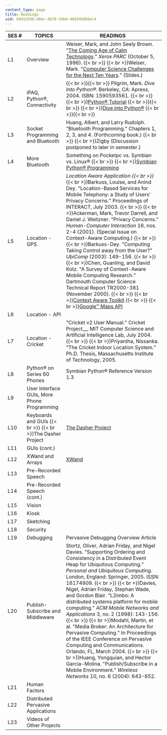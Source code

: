 ```yaml
---
content_type: page
title: Readings
uid: 69d1d3db-d8ec-db70-34bd-40d34b8bbec4
---
```


| SES # | TOPICS | READINGS |
| --- | --- | --- |
| L1 | Overview | Weiser, Mark, and John Seely Brown. "[The Coming Age of Calm Technology](https://pdfs.semanticscholar.org/23a6/cdc72fa2a59d62ea94aa68cfe484982cf2b8.pdf)." _Xerox PARC_ (October 5, 1996).  {{< br >}}  {{< br >}}Weiser, Mark. "[Computer Science Challenges for the Next Ten Years](https://www.youtube.com/watch?v=7jwLWosmmjE)." (Slides.) |
| L2 | iPAQ, Python®, Connectivity |  {{< br >}}{{< br >}} Pilgrim, Mark. _Dive Into Python®_. Berkeley, CA: Apress, 2004. ISBN: 1590593561.  {{< br >}}  {{< br >}}[Python® Tutorial](http://docs.python.org/tutorial/) {{< br >}}{{< br >}}   {{< br >}}[Dive into Python®](http://www.diveintopython.net/) {{< br >}}{{< br >}}  |
| L3 | Socket Programming and Bluetooth | Huang, Albert, and Larry Rudolph. "Bluetooth Programming." Chapters 1, 2, 3, and 4. (Forthcoming book.)  {{< br >}}  {{< br >}}Zigby (Discussion postponed to later in semester.) |
| L4 | More Bluetooth | Something on Pocketpc vs. Symbian vs. Linux®  {{< br >}}  {{< br >}}[Symbian Python® Programming](http://company.nokia.com/en/news/press-releases/2005/01/31/nokia-launches-python-open-source-programming-language-for-series-60-based-mobile-devices) |
| L5 | Location - GPS | _Location Aware Application  {{< br >}}_  {{< br >}}Barkuss, Louise, and Anind Dey. "Location-Based Services for Mobile Telephony: a Study of Users' Privacy Concerns." Proceedings of INTERACT, July 2003.  {{< br >}}  {{< br >}}Ackerman, Mark, Trevor Darrell, and Daniel J. Weitzner. "Privacy Concerns." _Human-Computer Interaction_ 16, nos. 2-4 (2001). (Special Issue on Context-Aware Computing.)  {{< br >}}  {{< br >}}Barkuss-Dey. "Computing Taking Control away from the User?" _UbiComp_ (2003): 149-156.  {{< br >}}  {{< br >}}Chen, Guanling, and David Kotz. "A Survey of Context-Aware Mobile Computing Research." Dartmouth Computer Science Technical Report TR2000-381 (November 2000).  {{< br >}}  {{< br >}}[Context Aware Toolkit](http://www.cs.cmu.edu/%7Eanind/context.html)  {{< br >}}  {{< br >}}[Google™ Maps API](https://developers.google.com/maps/documentation) |
| L6 | Location - API | &nbsp; |
| L7 | Location - Cricket | "Cricket v2 User Manual." Cricket Project_,_ MIT Computer Science and Artificial Intelligence Lab, July 2004.  {{< br >}}  {{< br >}}Priyantha, Nissanka. "The Cricket Indoor Location System." Ph.D. Thesis, Massachusetts Institute of Technology, 2005. |
| L8 | Python® on Series 60 Phones | Symbian Python® Reference Version 1.3 |
| L9 | User Interface GUIs, More Phone Programming | &nbsp; |
| L10 | Keyboards and GUIs  {{< br >}}  {{< br >}}The Dasher Project | [The Dasher Project](http://www.inference.phy.cam.ac.uk/dasher/) |
| L11 | GUIs (cont.) | &nbsp; |
| L12 | XWand and Arrays | [XWand](http://research.microsoft.com/%7Eawilson/wand/default.htm) |
| L13 | Pre-Recorded Speech | &nbsp; |
| L14 | Pre-Recorded Speech (cont.) | &nbsp; |
| L15 | Vision | &nbsp; |
| L16 | Kiosk | &nbsp; |
| L17 | Sketching | &nbsp; |
| L18 | Security | &nbsp; |
| L19 | Debugging | Pervasive Debugging Overview Article |
| L20 | Publish-Subscribe and Middleware | Stortz, Oliver, Adrian Friday, and Nigel Davies. "Supporting Ordering and Consistency in a Distributed Event Heap for Ubiquitous Computing." _Personal and Ubiquitous Computing_. London, England: Springer, 2005. ISSN: 16174909.  {{< br >}}  {{< br >}}Davies, Nigel, Adrian Friday, Stephan Wade, and Gordon Blair. "L2imbo: A distributed systems platform for mobile computing." _ACM Mobile Networks and Applications_ 3, no. 2 (1998): 143-156.  {{< br >}}  {{< br >}}Modahl, Martin, et al. "Media Broker: An Architecture for Pervasive Computing." In Proceedings of the IEEE Conference on Pervasive Computing and Communications. Orlando, FL, March 2004.  {{< br >}}  {{< br >}}Huang, Yongquian, and Hector Garcia-Molina. "Publish/Subscribe in a Mobile Environment." _Wireless Networks_ 10, no. 6 (2004): 643-652. |
| L21 | Human Factors | &nbsp; |
| L22 | Distributed Pervasive Applications | &nbsp; |
| L23 | Videos of Other Projects |